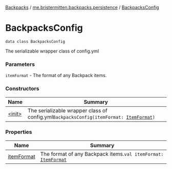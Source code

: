 [Backpacks](../../index.md) / [me.bristermitten.backpacks.persistence](../index.md) / [BackpacksConfig](./index.md)

# BackpacksConfig

`data class BackpacksConfig`

The serializable wrapper class of config.yml

### Parameters

`itemFormat` - The format of any Backpack items.

### Constructors

| Name | Summary |
|---|---|
| [&lt;init&gt;](-init-.md) | The serializable wrapper class of config.yml`BackpacksConfig(itemFormat: `[`ItemFormat`](../../me.bristermitten.backpacks.entity.format/-item-format/index.md)`)` |

### Properties

| Name | Summary |
|---|---|
| [itemFormat](item-format.md) | The format of any Backpack items.`val itemFormat: `[`ItemFormat`](../../me.bristermitten.backpacks.entity.format/-item-format/index.md) |
